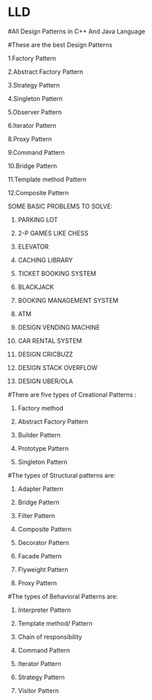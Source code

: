 # LLD

#All Design Patterns in C++ And Java Language

#These are the best Design Patterns

1.Factory Pattern

2.Abstract Factory Pattern

3.Strategy Pattern

4.Singleton Pattern

5.Observer Pattern

6.Iterator Pattern

8.Proxy Pattern

9.Command Pattern

10.Bridge Pattern

11.Template method Pattern

12.Composite Pattern

SOME BASIC PROBLEMS TO SOLVE:

1. PARKING LOT

2. 2-P GAMES LIKE CHESS

3. ELEVATOR

4. CACHING LIBRARY

5. TICKET BOOKING SYSTEM

6. BLACKJACK

7. BOOKING MANAGEMENT SYSTEM

8. ATM

9. DESIGN VENDING MACHINE

10. CAR RENTAL SYSTEM

11. DESIGN CRICBUZZ

12. DESIGN STACK OVERFLOW

13. DESIGN UBER/OLA

#There are five types of Creational Patterns :

1. Factory method

2. Abstract Factory Pattern

3. Builder Pattern

4. Prototype Pattern

5. Singleton Pattern

#The types of Structural patterns are:

1. Adapter Pattern

2. Bridge Pattern

3. Filter Pattern

4. Composite Pattern

5. Decorator Pattern

6. Facade Pattern

7. Flyweight Pattern

8. Proxy Pattern

#The types of Behavioral Patterns are:

1. Interpreter Pattern

2. Template method/ Pattern

3. Chain of responsibility

4. Command Pattern

5. Iterator Pattern

6. Strategy Pattern

7. Visitor Pattern
